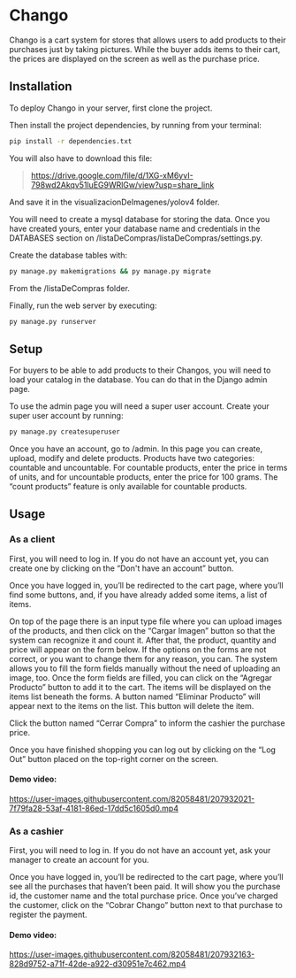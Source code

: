 # Chango
Chango is a cart system for stores that allows users to add products to their purchases just by taking pictures. While the buyer adds items to their cart, the prices are displayed on the screen as well as the purchase price.

## Installation

To deploy Chango in your server, first clone the project.

Then install the project dependencies, by running from your terminal:
```bash
pip install -r dependencies.txt
```

You will also have to download this file:
>https://drive.google.com/file/d/1XG-xM6yvI-798wd2Akqv51luEG9WRlGw/view?usp=share_link

And save it in the visualizacionDeImagenes/yolov4 folder.

You will need to create a mysql database for storing the data. Once you have created yours, enter your database name and credentials in the DATABASES section on /listaDeCompras/listaDeCompras/settings.py.

Create the database tables with:
```bash
py manage.py makemigrations && py manage.py migrate
```
From the /listaDeCompras folder.

Finally, run the web server by executing:
```bash
py manage.py runserver
```

## Setup
For buyers to be able to add products to their Changos, you will need to load your catalog in the database. You can do that in the Django admin page.

To use the admin page you will need a super user account. Create your super user account by running:
```bash
py manage.py createsuperuser
```

Once you have an account, go to <yourdomain>/admin. In this page you can create, upload, modify and delete products. Products have two categories: countable and uncountable. For countable products, enter the price in terms of units, and for uncountable products, enter the price for 100 grams. The “count products” feature is only available for countable products.

## Usage
### As a client
First, you will need to log in. If you do not have an account yet, you can create one by clicking on the “Don't have an account” button.

Once you have logged in, you’ll be redirected to the cart page, where you’ll find some buttons, and, if you have already added some items, a list of items.

On top of the page there is an input type file where you can upload images of the products, and then click on the “Cargar Imagen” button so that the system can recognize it and count it. After that, the product, quantity and price will appear on the form below. If the options on the forms are not correct, or you want to change them for any reason, you can. The system allows you to fill the form fields manually without the need of uploading an image, too. Once the form fields are filled, you can click on the “Agregar Producto” button to add it to the cart.
The items will be displayed on the items list beneath the forms. A button named “Eliminar Producto” will appear next to the items on the list. This button will delete the item.

Click the button named “Cerrar Compra” to inform the cashier the purchase price.

Once you have finished shopping you can log out by clicking on the “Log Out” button placed on the top-right corner on the screen.

#### Demo video:
https://user-images.githubusercontent.com/82058481/207932021-7f79fa28-53af-4181-86ed-17dd5c1605d0.mp4
  
### As a cashier
First, you will need to log in. If you do not have an account yet, ask your manager to create an account for you.

Once you have logged in, you’ll be redirected to the cart page, where you’ll see all the purchases that haven’t been paid. It will show you the purchase id, the customer name and the total purchase price. Once you’ve charged the customer, click on the “Cobrar Chango” button next to that purchase to register the payment.
  
#### Demo video:
https://user-images.githubusercontent.com/82058481/207932163-828d9752-a71f-42de-a922-d30951e7c462.mp4


